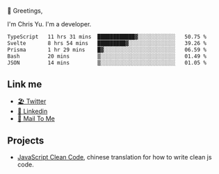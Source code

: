 👋 Greetings, 

I'm Chris Yu. I'm a developer. 


<!--START_SECTION:waka-->

```txt
TypeScript   11 hrs 31 mins  ████████████▓░░░░░░░░░░░░   50.75 %
Svelte       8 hrs 54 mins   █████████▓░░░░░░░░░░░░░░░   39.26 %
Prisma       1 hr 29 mins    █▓░░░░░░░░░░░░░░░░░░░░░░░   06.59 %
Bash         20 mins         ▒░░░░░░░░░░░░░░░░░░░░░░░░   01.49 %
JSON         14 mins         ▒░░░░░░░░░░░░░░░░░░░░░░░░   01.05 %
```

<!--END_SECTION:waka-->

## Link me

- [🏖️ Twitter](https://twitter.com/yuetong3yu)
- [🧳 Linkedin](https://www.linkedin.com/in/yuetong3yu)
- [📧 Mail To Me](mailto:yuetong3yu@gmail.com)


## Projects 

- [JavaScript Clean Code](https://js-clean-code-cn.vercel.app/), chinese translation for how to write clean js code.
